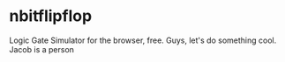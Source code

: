 nbitflipflop
============

Logic Gate Simulator for the browser, free.
Guys, let's do something cool.
Jacob is a person

